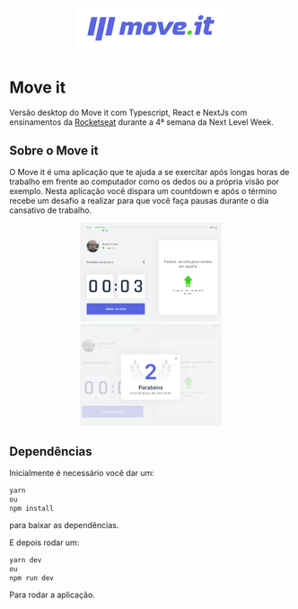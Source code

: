 <h1 align="center">
    <img alt="MoveIt" title="MoveIt" src=".github/MoveIt.PNG" />
</h1>

# Move it
Versão desktop do Move it com Typescript, React e NextJs com ensinamentos da [Rocketseat](https://rocketseat.com.br/) durante a 4ª semana da Next Level Week.

## Sobre o Move it

O Move it é uma aplicação que te ajuda a se exercitar após longas horas de trabalho em frente ao computador como os dedos ou a própria visão por exemplo.
Nesta aplicação você dispara um countdown e após o término recebe um desafio a realizar para que você faça pausas durante o dia cansativo de trabalho.

<div align="center" >
  <img alt="MoveIt" src=".github/homeMoveIt.PNG" width="50%">
  <img alt="MoveIt" src=".github/homeMoveItModal.PNG" width="50%">
</div>

## Dependências
Inicialmente é necessário você dar um:

```
yarn
ou
npm install
```
para baixar as dependências.

E depois rodar um:

```
yarn dev
ou
npm run dev
```
Para rodar a aplicação.
